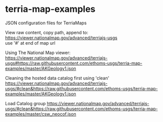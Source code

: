 # terria-map-examples
JSON configuration files for TerriaMaps

View raw content, copy path, append to:\
https://viewer.nationalmap.gov/advanced/terriajs-usgs \
use '#' at end of map url

Using The National Map viewer:\
https://viewer.nationalmap.gov/advanced/terriajs-usgs#https://raw.githubusercontent.com/ethoms-usgs/terria-map-examples/master/AKGeology1.json

Cleaning the hosted data catalog first using 'clean'\
https://viewer.nationalmap.gov/advanced/terriajs-usgs/#clean&https://raw.githubusercontent.com/ethoms-usgs/terria-map-examples/master/AKGeology1.json

Load Catalog group
https://viewer.nationalmap.gov/advanced/terriajs-usgs/#clean&https://raw.githubusercontent.com/ethoms-usgs/terria-map-examples/master/csw_neocof.json

